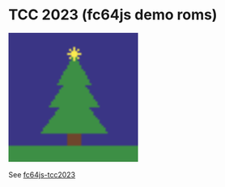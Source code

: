 # TCC 2023 (fc64js demo roms)

[<img src="https://raw.githubusercontent.com/TheInvader360/fc64js/main/rom/demo/tcc-2023/docs/demo.gif" width="256"/>](https://github.com/TheInvader360/fc64js-tcc2023)

See [fc64js-tcc2023](https://github.com/TheInvader360/fc64js-tcc2023)
